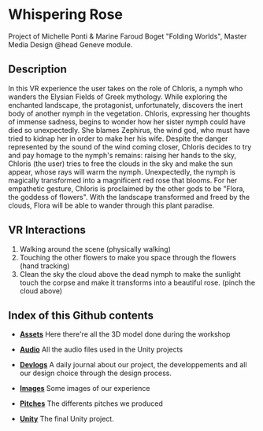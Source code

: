 # Whispering Rose

Project of Michelle Ponti & Marine Faroud Boget
"Folding Worlds", Master Media Design @head Geneve module.

## Description

In this VR experience the user takes on the role of Chloris, a nymph who wanders the Elysian Fields of Greek mythology. While exploring the enchanted landscape, the protagonist, unfortunately, discovers the inert body of another nymph in the vegetation.
Chloris, expressing her thoughts of immense sadness, begins to wonder how her sister nymph could have died so unexpectedly. She blames Zephirus, the wind god, who must have tried to kidnap her in order to make her his wife.
Despite the danger represented by the sound of the wind coming closer, Chloris decides to try and pay homage to the nymph's remains: raising her hands to the sky, Chloris (the user) tries to free the clouds in the sky and make the sun appear, whose rays will warm the nymph.
Unexpectedly, the nymph is magically transformed into a magnificent red rose that blooms.
For her empathetic gesture, Chloris is proclaimed by the other gods to be "Flora, the goddess of flowers". With the landscape transformed and freed by the clouds, Flora will be able to wander through this plant paradise.

## VR Interactions

1. Walking around the scene (physically walking)
2. Touching the other flowers to make you space through the flowers (hand tracking)
3. Clean the sky the cloud above the dead nymph to make the sunlight touch the corpse and make it transforms into a beautiful rose. (pinch the cloud above)

## Index of this Github contents

- [**Assets**](./assets/)
  Here there're all the 3D model done during the workshop </br>

- [**Audio**](./audio/)
  All the audio files used in the Unity projects </br>

- [**Devlogs**](./devlogs/)
  A daily journal about our project, the developpements and all our design choice through the design process. </br>

- [**Images**](./images/)
  Some images of our experience

- [**Pitches**](./pitches/)
  The differents pitches we produced

- [**Unity**](./unity/)
  The final Unity project.
